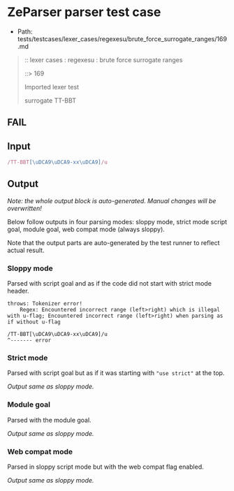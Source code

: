 # ZeParser parser test case

- Path: tests/testcases/lexer_cases/regexesu/brute_force_surrogate_ranges/169.md

> :: lexer cases : regexesu : brute force surrogate ranges
>
> ::> 169
>
> Imported lexer test
>
> surrogate TT-BBT

## FAIL

## Input

`````js
/TT-BBT[\uDCA9\uDCA9-xx\uDCA9]/u
`````

## Output

_Note: the whole output block is auto-generated. Manual changes will be overwritten!_

Below follow outputs in four parsing modes: sloppy mode, strict mode script goal, module goal, web compat mode (always sloppy).

Note that the output parts are auto-generated by the test runner to reflect actual result.

### Sloppy mode

Parsed with script goal and as if the code did not start with strict mode header.

`````
throws: Tokenizer error!
    Regex: Encountered incorrect range (left>right) which is illegal with u-flag; Encountered incorrect range (left>right) when parsing as if without u-flag

/TT-BBT[\uDCA9\uDCA9-xx\uDCA9]/u
^------- error
`````

### Strict mode

Parsed with script goal but as if it was starting with `"use strict"` at the top.

_Output same as sloppy mode._

### Module goal

Parsed with the module goal.

_Output same as sloppy mode._

### Web compat mode

Parsed in sloppy script mode but with the web compat flag enabled.

_Output same as sloppy mode._
